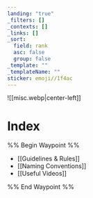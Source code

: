 ```yaml
---
landing: "true"
_filters: []
_contexts: []
_links: []
_sort:
  field: rank
  asc: false
  group: false
_template: ""
_templateName: ""
sticker: emoji//1f4ac
---
```

![[misc.webp|center-left]]
# Index
%% Begin Waypoint %%
- [[Guidelines & Rules]]
- [[Naming Conventions]]
- [[Useful Videos]]

%% End Waypoint %%
